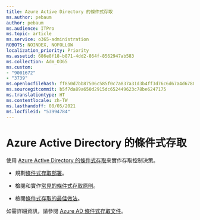 ```yaml
---
title: Azure Active Directory 的條件式存取
ms.author: pebaum
author: pebaum
ms.audience: ITPro
ms.topic: article
ms.service: o365-administration
ROBOTS: NOINDEX, NOFOLLOW
localization_priority: Priority
ms.assetid: 686e8f18-b871-4dd2-864f-8562947ab583
ms.collection: Adm_O365
ms.custom:
- "9001672"
- "3739"
ms.openlocfilehash: ff850d7bb87506c585f0c7a837a31d3b4ff3d76c6d67a4d6788c2b27c9f0a6c8
ms.sourcegitcommit: b5f7da89a650d2915dc652449623c78be6247175
ms.translationtype: HT
ms.contentlocale: zh-TW
ms.lasthandoff: 08/05/2021
ms.locfileid: "53994784"
---
```

# <a name="conditional-access-with-azure-active-directory"></a>Azure Active Directory 的條件式存取

使用 [Azure Active Directory 的條件式存取](https://docs.microsoft.com/azure/active-directory/conditional-access/overview)來實作存取控制決策。

- 規劃[條件式存取部署](https://docs.microsoft.com/azure/active-directory/conditional-access/plan-conditional-access)。 

- 檢閱和實作[常見的條件式存取原則](https://docs.microsoft.com/azure/active-directory/conditional-access/concept-conditional-access-policy-common)。

- 檢閱[條件式存取的最佳做法](https://docs.microsoft.com/azure/active-directory/conditional-access/best-practices)。

如需詳細資訊，請參閱 [Azure AD 條件式存取文件](https://docs.microsoft.com/azure/active-directory/conditional-access/)。
